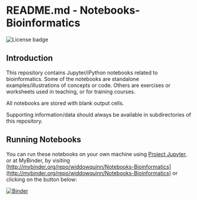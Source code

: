 # README.md - Notebooks-Bioinformatics

![License badge](https://img.shields.io/github/license/widdowquinn/Notebooks-Bioinformatics.svg)

## Introduction

This repository contains Jupyter/iPython notebooks related to bioinformatics. Some of the notebooks are standalone examples/illustrations of concepts or code. Others are exercises or worksheets used in teaching, or for training courses.

All notebooks are stored with blank output cells.

Supporting information/data should always be available in subdirectories of this repository.

## Running Notebooks

You can run these notebooks on your own machine using [Project Jupyter](http://jupyter.org/), or at MyBinder, by visiting [http://mybinder.org/repo/widdowquinn/Notebooks-Bioinformatics](http://mybinder.org/repo/widdowquinn/Notebooks-Bioinformatics) or clicking on the button below:

[![Binder](http://mybinder.org/badge.svg)](http://mybinder.org/repo/widdowquinn/Notebooks-Bioinformatics)
